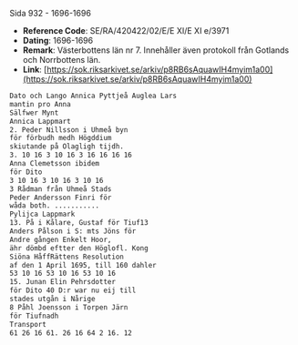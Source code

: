 Sida 932 - 1696-1696

- **Reference Code**: SE/RA/420422/02/E/E XI/E XI e/3971
- **Dating**: 1696-1696
- **Remark**: Västerbottens län nr 7. Innehåller även protokoll från Gotlands och Norrbottens län.
- **Link**: [https://sok.riksarkivet.se/arkiv/p8RB6sAquawIH4myim1a00](https://sok.riksarkivet.se/arkiv/p8RB6sAquawIH4myim1a00)

```txt linenums="1"
Dato och Lango Annica Pyttjeå Auglea Lars
mantin pro Anna
Sälfwer Mynt
Annica Lappmart
2. Peder Nillsson i Uhmeå byn
för förbudh medh Högddium
skiutande på Olagligh tijdh.
3. 10 16 3 10 16 3 16 16 16 16
Anna Clemetsson ibidem
för Dito
3 10 16 3 10 16 3 10 16
3 Rådman från Uhmeå Stads
Peder Andersson Finri för
wåda both. ...........
Pylijca Lappmark
13. På i Kålare, Gustaf för Tiuf13
Anders Pålson i S: mts Jöns för
Andre gången Enkelt Hoor,
ähr dömbd eftter den Höglofl. Kong
Siöna HåffRättens Resolution
af den 1 April 1695, till 160 dahler
53 10 16 53 10 16 53 10 16
15. Junan Elin Pehrsdotter
för Dito 40 D:r war nu eij till
stades utgån i Nårige
8 Påhl Joensson i Torpen Järn
för Tiufnadh
Transport
61 26 16 61. 26 16 64 2 16. 12
```
